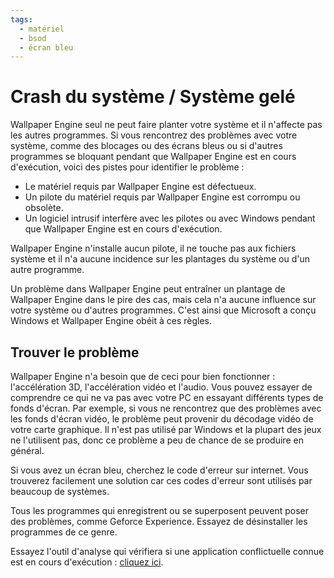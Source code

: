 ```yaml
---
tags:
  - matériel
  - bsod
  - écran bleu
---
```


# Crash du système / Système gelé
Wallpaper Engine seul ne peut faire planter votre système et il n'affecte pas les autres programmes. Si vous rencontrez des problèmes avec votre système, comme des blocages ou des écrans bleus ou si d'autres programmes se bloquant pendant que Wallpaper Engine est en cours d'exécution, voici des pistes pour identifier le problème :

* Le matériel requis par Wallpaper Engine est défectueux.
* Un pilote du matériel requis par Wallpaper Engine est corrompu ou obsolète.
* Un logiciel intrusif interfère avec les pilotes ou avec Windows pendant que Wallpaper Engine est en cours d'exécution.

Wallpaper Engine n'installe aucun pilote, il ne touche pas aux fichiers système et il n'a aucune incidence sur les plantages du système ou d'un autre programme.

Un problème dans Wallpaper Engine peut entraîner un plantage de Wallpaper Engine dans le pire des cas, mais cela n'a aucune influence sur votre système ou d'autres programmes. C'est ainsi que Microsoft a conçu Windows et Wallpaper Engine obéit à ces règles.

## Trouver le problème
Wallpaper Engine n'a besoin que de ceci pour bien fonctionner : l'accélération 3D, l'accélération vidéo et l'audio. Vous pouvez essayer de comprendre ce qui ne va pas avec votre PC en essayant différents types de fonds d'écran. Par exemple, si vous ne rencontrez que des problèmes avec les fonds d'écran vidéo, le problème peut provenir du décodage vidéo de votre carte graphique. Il n'est pas utilisé par Windows et la plupart des jeux ne l'utilisent pas, donc ce problème a peu de chance de se produire en général.

Si vous avez un écran bleu, cherchez le code d'erreur sur internet. Vous trouverez facilement une solution car ces codes d'erreur sont utilisés par beaucoup de systèmes.

Tous les programmes qui enregistrent ou se superposent peuvent poser des problèmes, comme Geforce Experience. Essayez de désinstaller les programmes de ce genre.

Essayez l'outil d'analyse qui vérifiera si une application conflictuelle connue est en cours d'exécution : [cliquez ici](/debug/scantool.html).
